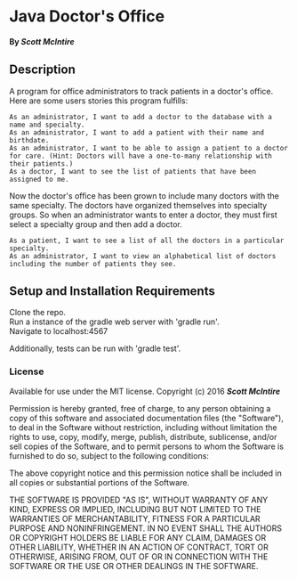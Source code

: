 # Java Doctor's Office

#### By _Scott McIntire_

## Description

A program for office administrators to track patients in a doctor's office. Here are some users stories this program fulfills:

    As an administrator, I want to add a doctor to the database with a name and specialty.
    As an administrator, I want to add a patient with their name and birthdate.
    As an administrator, I want to be able to assign a patient to a doctor for care. (Hint: Doctors will have a one-to-many relationship with their patients.)
    As a doctor, I want to see the list of patients that have been assigned to me.

Now the doctor's office has been grown to include many doctors with the same specialty. The doctors have organized themselves into specialty groups. So when an administrator wants to enter a doctor, they must first select a specialty group and then add a doctor.

    As a patient, I want to see a list of all the doctors in a particular specialty.
    As an administrator, I want to view an alphabetical list of doctors including the number of patients they see.

## Setup and Installation Requirements

  Clone the repo.  
  Run a instance of the gradle web server with 'gradle run'.  
  Navigate to localhost:4567

  Additionally, tests can be run with 'gradle test'.

  
### License

Available for use under the MIT license.
Copyright (c) 2016 **_Scott McIntire_**

  Permission is hereby granted, free of charge, to any person obtaining a copy of this software and associated documentation files (the "Software"), to deal in the Software without restriction, including without limitation the rights to use, copy, modify, merge, publish, distribute, sublicense, and/or sell copies of the Software, and to permit persons to whom the Software is furnished to do so, subject to the following conditions:

  The above copyright notice and this permission notice shall be included in all copies or substantial portions of the Software.

  THE SOFTWARE IS PROVIDED "AS IS", WITHOUT WARRANTY OF ANY KIND, EXPRESS OR IMPLIED, INCLUDING BUT NOT LIMITED TO THE WARRANTIES OF MERCHANTABILITY, FITNESS FOR A PARTICULAR PURPOSE AND NONINFRINGEMENT. IN NO EVENT SHALL THE AUTHORS OR COPYRIGHT HOLDERS BE LIABLE FOR ANY CLAIM, DAMAGES OR OTHER LIABILITY, WHETHER IN AN ACTION OF CONTRACT, TORT OR OTHERWISE, ARISING FROM, OUT OF OR IN CONNECTION WITH THE SOFTWARE OR THE USE OR OTHER DEALINGS IN THE SOFTWARE.
